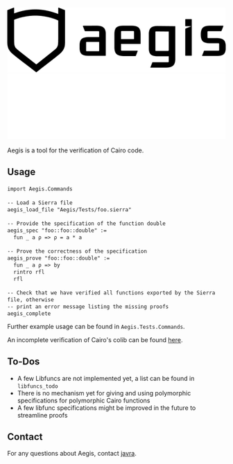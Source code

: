 ![Aegis logo](./images/logo_dark.png#gh-light-mode-only)
![Aegis logo](./images/logo_white.png#gh-dark-mode-only)

Aegis is a tool for the verification of Cairo code.

## Usage

```lean
import Aegis.Commands

-- Load a Sierra file
aegis_load_file "Aegis/Tests/foo.sierra"

-- Provide the specification of the function double
aegis_spec "foo::foo::double" :=
  fun _ a ρ => ρ = a * a

-- Prove the correctness of the specification
aegis_prove "foo::foo::double" :=
  fun _ a ρ => by
  rintro rfl
  rfl

-- Check that we have verified all functions exported by the Sierra file, otherwise
-- print an error message listing the missing proofs
aegis_complete
```

Further example usage can be found in `Aegis.Tests.Commands`.

An incomplete verification of Cairo's colib can be found [here](https://github.com/lindy-labs/corelib_verification).

## To-Dos

* A few Libfuncs are not implemented yet, a list can be found in `libfuncs_todo`
* There is no mechanism yet for giving and using polymorphic specifications for polymorphic Cairo functions
* A few libfunc specifications might be improved in the future to streamline proofs

## Contact

For any questions about Aegis, contact [javra](mailto:javra@lindylabs.net).

